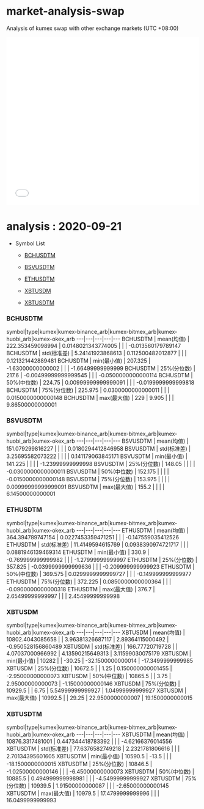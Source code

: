 # market-analysis-swap
Analysis of kumex swap with other exchange markets (UTC +08:00)

<iframe width="100%" height="440" src="./data.html" frameborder="no" border="0" scrolling="no"></iframe>

# analysis : 2020-09-21
* Symbol List

  * [BCHUSDTM](#bchusdtm)

  * [BSVUSDTM](#bsvusdtm)

  * [ETHUSDTM](#ethusdtm)

  * [XBTUSDM](#xbtusdm)

  * [XBTUSDTM](#xbtusdtm)


### BCHUSDTM

symbol|type|kumex|kumex-binance_arb|kumex-bitmex_arb|kumex-huobi_arb|kumex-okex_arb
---|---|---|---|---
BCHUSDTM | mean(均值) | 222.353459098994 | 0.0148021343774005 |  |  | -0.013560179789147
BCHUSDTM | std(标准差) | 5.24141923868613 | 0.112500482012877 |  |  | 0.121321442889481
BCHUSDTM | min(最小值) | 207.325 | -1.63000000000002 |  |  | -1.66499999999999
BCHUSDTM | 25%(分位数) | 217.6 | -0.00499999999999545 |  |  | -0.0500000000000114
BCHUSDTM | 50%(中位数) | 224.75 | 0.00999999999999091 |  |  | -0.0199999999999818
BCHUSDTM | 75%(分位数) | 225.975 | 0.0300000000000011 |  |  | 0.0150000000000148
BCHUSDTM | max(最大值) | 229 | 9.905 |  |  | 9.86500000000001


### BSVUSDTM

symbol|type|kumex|kumex-binance_arb|kumex-bitmex_arb|kumex-huobi_arb|kumex-okex_arb
---|---|---|---|---
BSVUSDTM | mean(均值) | 151.079299816227 |  |  |  | 0.0180294412846958
BSVUSDTM | std(标准差) | 3.25695582073222 |  |  |  | 0.141179063845171
BSVUSDTM | min(最小值) | 141.225 |  |  |  | -1.23999999999998
BSVUSDTM | 25%(分位数) | 148.05 |  |  |  | -0.0300000000000011
BSVUSDTM | 50%(中位数) | 152.175 |  |  |  | -0.0150000000000148
BSVUSDTM | 75%(分位数) | 153.975 |  |  |  | 0.00999999999999091
BSVUSDTM | max(最大值) | 155.2 |  |  |  | 6.14500000000001


### ETHUSDTM

symbol|type|kumex|kumex-binance_arb|kumex-bitmex_arb|kumex-huobi_arb|kumex-okex_arb
---|---|---|---|---
ETHUSDTM | mean(均值) | 364.394789747154 | 0.0227453359471251 |  |  | -0.147559035412526
ETHUSDTM | std(标准差) | 11.4149594615769 | 0.0938390974721717 |  |  | 0.0881946139469314
ETHUSDTM | min(最小值) | 330.9 | -0.769999999999982 |  |  | -1.27999999999997
ETHUSDTM | 25%(分位数) | 357.825 | -0.0399999999999636 |  |  | -0.209999999999923
ETHUSDTM | 50%(中位数) | 369.575 | 0.0299999999999727 |  |  | -0.149999999999977
ETHUSDTM | 75%(分位数) | 372.225 | 0.0850000000000364 |  |  | -0.0900000000000318
ETHUSDTM | max(最大值) | 376.7 | 2.65499999999997 |  |  | 2.45499999999998


### XBTUSDM

symbol|type|kumex|kumex-binance_arb|kumex-bitmex_arb|kumex-huobi_arb|kumex-okex_arb
---|---|---|---|---
XBTUSDM | mean(均值) | 10802.4043085658 |  | 3.96381326687117 | 2.89364115000492 | -0.950528156860489
XBTUSDM | std(标准差) | 166.77720719728 |  | 4.07037000966992 | 4.13590215649313 | 3.11599030075179
XBTUSDM | min(最小值) | 10282 |  | -30.25 | -32.1500000000014 | -17.3499999999985
XBTUSDM | 25%(分位数) | 10672.5 |  | 1.25 | 0.150000000001455 | -2.95000000000073
XBTUSDM | 50%(中位数) | 10865.5 |  | 3.75 | 2.95000000000073 | -1.15000000000146
XBTUSDM | 75%(分位数) | 10929.5 |  | 6.75 | 5.54999999999927 | 1.04999999999927
XBTUSDM | max(最大值) | 10992.5 |  | 29.25 | 22.9500000000007 | 19.1500000000015


### XBTUSDTM

symbol|type|kumex|kumex-binance_arb|kumex-bitmex_arb|kumex-huobi_arb|kumex-okex_arb
---|---|---|---|---
XBTUSDTM | mean(均值) | 10876.3317481001 | 0.447344418783392 |  |  | -4.62166376014556
XBTUSDTM | std(标准差) | 77.6376582749218 | 2.2321781806616 |  |  | 2.70134395601605
XBTUSDTM | min(最小值) | 10590.5 | -13.5 |  |  | -18.1500000000015
XBTUSDTM | 25%(分位数) | 10846.5 | -1.02500000000146 |  |  | -6.45000000000073
XBTUSDTM | 50%(中位数) | 10885.5 | 0.494999999998981 |  |  | -4.54999999999927
XBTUSDTM | 75%(分位数) | 10939.5 | 1.91500000000087 |  |  | -2.65000000000145
XBTUSDTM | max(最大值) | 10979.5 | 17.4799999999996 |  |  | 16.0499999999993

